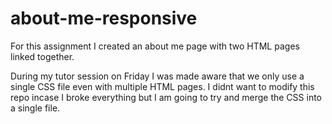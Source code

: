 # about-me-responsive

For this assignment I created an about me page with two HTML pages linked together.

During my tutor session on Friday I was made aware that we only use a single CSS file even with multiple HTML pages. I didnt want to modify this repo incase I broke 
everything but I am going to try and merge the CSS into a single file.
